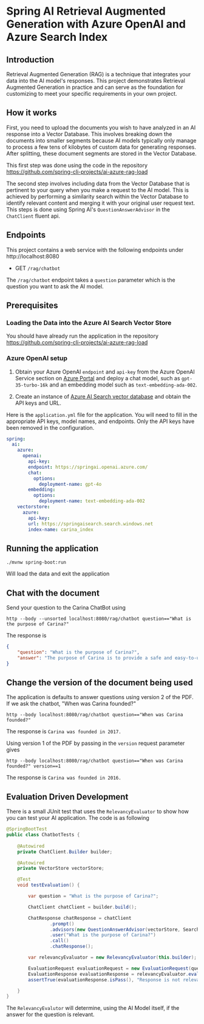 # Spring AI Retrieval Augmented Generation with Azure OpenAI and Azure Search Index

## Introduction

Retrieval Augmented Generation (RAG) is a technique that integrates your data into the AI model's responses.
This project demonstrates Retrieval Augmented Generation in practice and can serve as the foundation for customizing to meet your specific requirements in your own project.

## How it works

First, you need to upload the documents you wish to have analyzed in an AI response into a Vector Database.
This involves breaking down the documents into smaller segments because AI models typically only manage to process a few tens of kilobytes of custom data for generating responses.
After splitting, these document segments are stored in the Vector Database.

This first step was done using the code in the repository https://github.com/spring-cli-projects/ai-azure-rag-load

The second step involves including data from the Vector Database that is pertinent to your query when you make a request to the AI model.
This is achieved by performing a similarity search within the Vector Database to identify relevant content and merging it with your original user request text.  This steps is done using Spring AI's `QuestionAnswerAdvisor` in the `ChatClient` fluent api.

## Endpoints

This project contains a web service with the following endpoints under http://localhost:8080

* GET `/rag/chatbot`

The `/rag/chatbot` endpoint takes a `question` parameter which is the question you want to ask the AI model.

## Prerequisites

### Loading the Data into the Azure AI Search Vector Store

You should have already run the application in the repository https://github.com/spring-cli-projects/ai-azure-rag-load


### Azure OpenAI setup

1. Obtain your Azure OpenAI `endpoint` and `api-key` from the Azure OpenAI Service section on [Azure Portal](https://portal.azure.com) and deploy a chat model, such as `gpt-35-turbo-16k` and an embedding model such as `text-embedding-ada-002`.

2. Create an instance of [Azure AI Search vector database](https://azure.microsoft.com/en-us/products/ai-services/ai-search/) and obtain the API keys and URL.

Here is the `application.yml` file for the application. You will need to fill in the appropriate API keys, model names, and endpoints.
Only the API keys have been removed in the configuration.
```yaml
spring:
  ai:
    azure:
      openai:
        api-key:
        endpoint: https://springai.openai.azure.com/
        chat:
          options:
            deployment-name: gpt-4o
        embedding:
          options:
            deployment-name: text-embedding-ada-002
    vectorstore:
      azure:
        api-key:
        url: https://springaisearch.search.windows.net
        index-name: carina_index
```


## Running the application

```
./mvnw spring-boot:run
```

Will load the data and exit the application

## Chat with the document

Send your question to the Carina ChatBot using

```shell
http --body --unsorted localhost:8080/rag/chatbot question=="What is the purpose of Carina?"

```

The response is

```json
{
    "question": "What is the purpose of Carina?",
    "answer": "The purpose of Carina is to provide a safe and easy-to-use online platform for individuals and families to find home care or child care services. It also helps care professionals, known as Individual Providers (IPs), to connect with individuals and families in need of care. Carina aims to strengthen communities by prioritizing people and supporting care workers."
}

```

## Change the version of the document being used

The application is defaults to answer questions using version 2 of the PDF.  If we ask the chatbot, "When was Carina founded?"

```shell
http --body localhost:8080/rag/chatbot question=="When was Carina founded?"
```

The response is `Carina was founded in 2017.`

Using version 1 of the PDF by passing in the `version` request parameter gives

```shell
http --body localhost:8080/rag/chatbot question=="When was Carina founded?" version==1
```

The response is `Carina was founded in 2016.`


## Evaluation Driven Development

There is a small JUnit test that uses the `RelevancyEvaluator` to show how you can test your AI application. 
The code is as following

```java
@SpringBootTest
public class ChatbotTests {
    
    @Autowired
    private ChatClient.Builder builder;

    @Autowired
    private VectorStore vectorStore;

    @Test
    void testEvaluation() {

        var question = "What is the purpose of Carina?";

        ChatClient chatClient = builder.build();

        ChatResponse chatResponse = chatClient
                .prompt()
                .advisors(new QuestionAnswerAdvisor(vectorStore, SearchRequest.query("version == 2")))
                .user("What is the purpose of Carina?")
                .call()
                .chatResponse();

        var relevancyEvaluator = new RelevancyEvaluator(this.builder);

        EvaluationRequest evaluationRequest = new EvaluationRequest(question, List.of(), chatResponse);
        EvaluationResponse evaluationResponse = relevancyEvaluator.evaluate(evaluationRequest);
        assertTrue(evaluationResponse.isPass(), "Response is not relevant to the question");

    }
}
```

The `RelevancyEvalutor` will determine, using the AI Model itself, if the answer for the question is relevant.

